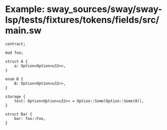 # Example: sway_sources/sway/sway-lsp/tests/fixtures/tokens/fields/src/main.sw

```sway
contract;

mod foo;

struct A {
    a: Option<Option<u32>>,
}

enum B {
    B: Option<Option<u32>>,
}

storage {
    test: Option<Option<u32>> = Option::Some(Option::Some(0)),
}

struct Bar {
    bar: foo::Foo,
}

```
